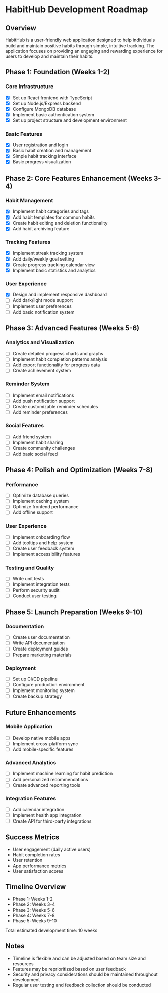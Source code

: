 # HabitHub Development Roadmap

## Overview
HabitHub is a user-friendly web application designed to help individuals build and maintain positive habits through simple, intuitive tracking. The application focuses on providing an engaging and rewarding experience for users to develop and maintain their habits.

## Phase 1: Foundation (Weeks 1-2)
### Core Infrastructure
- [x] Set up React frontend with TypeScript
- [x] Set up Node.js/Express backend
- [x] Configure MongoDB database
- [x] Implement basic authentication system
- [x] Set up project structure and development environment

### Basic Features
- [x] User registration and login
- [x] Basic habit creation and management
- [x] Simple habit tracking interface
- [x] Basic progress visualization

## Phase 2: Core Features Enhancement (Weeks 3-4)
### Habit Management
- [x] Implement habit categories and tags
- [x] Add habit templates for common habits
- [x] Create habit editing and deletion functionality
- [x] Add habit archiving feature

### Tracking Features
- [x] Implement streak tracking system
- [x] Add daily/weekly goal setting
- [x] Create progress tracking calendar view
- [x] Implement basic statistics and analytics

### User Experience
- [x] Design and implement responsive dashboard
- [ ] Add dark/light mode support
- [ ] Implement user preferences
- [ ] Add basic notification system

## Phase 3: Advanced Features (Weeks 5-6)
### Analytics and Visualization
- [ ] Create detailed progress charts and graphs
- [ ] Implement habit completion patterns analysis
- [ ] Add export functionality for progress data
- [ ] Create achievement system

### Reminder System
- [ ] Implement email notifications
- [ ] Add push notification support
- [ ] Create customizable reminder schedules
- [ ] Add reminder preferences

### Social Features
- [ ] Add friend system
- [ ] Implement habit sharing
- [ ] Create community challenges
- [ ] Add basic social feed

## Phase 4: Polish and Optimization (Weeks 7-8)
### Performance
- [ ] Optimize database queries
- [ ] Implement caching system
- [ ] Optimize frontend performance
- [ ] Add offline support

### User Experience
- [ ] Implement onboarding flow
- [ ] Add tooltips and help system
- [ ] Create user feedback system
- [ ] Implement accessibility features

### Testing and Quality
- [ ] Write unit tests
- [ ] Implement integration tests
- [ ] Perform security audit
- [ ] Conduct user testing

## Phase 5: Launch Preparation (Weeks 9-10)
### Documentation
- [ ] Create user documentation
- [ ] Write API documentation
- [ ] Create deployment guides
- [ ] Prepare marketing materials

### Deployment
- [ ] Set up CI/CD pipeline
- [ ] Configure production environment
- [ ] Implement monitoring system
- [ ] Create backup strategy

## Future Enhancements
### Mobile Application
- [ ] Develop native mobile apps
- [ ] Implement cross-platform sync
- [ ] Add mobile-specific features

### Advanced Analytics
- [ ] Implement machine learning for habit prediction
- [ ] Add personalized recommendations
- [ ] Create advanced reporting tools

### Integration Features
- [ ] Add calendar integration
- [ ] Implement health app integration
- [ ] Create API for third-party integrations

## Success Metrics
- User engagement (daily active users)
- Habit completion rates
- User retention
- App performance metrics
- User satisfaction scores

## Timeline Overview
- Phase 1: Weeks 1-2
- Phase 2: Weeks 3-4
- Phase 3: Weeks 5-6
- Phase 4: Weeks 7-8
- Phase 5: Weeks 9-10

Total estimated development time: 10 weeks

## Notes
- Timeline is flexible and can be adjusted based on team size and resources
- Features may be reprioritized based on user feedback
- Security and privacy considerations should be maintained throughout development
- Regular user testing and feedback collection should be conducted 